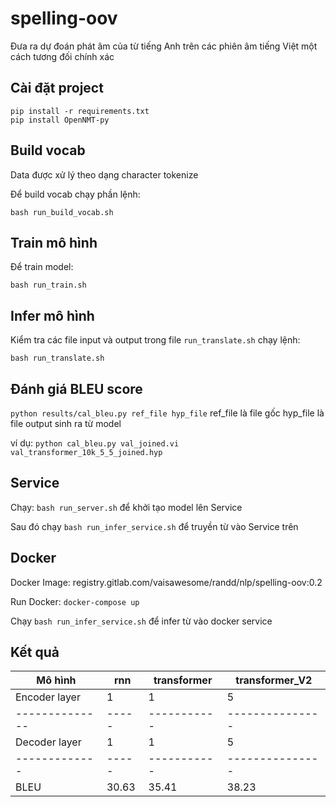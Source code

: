# spelling-oov

Đưa ra dự đoán phát âm của từ tiếng Anh trên các phiên âm tiếng Việt một cách tương đối chính xác

## Cài đặt project
```
pip install -r requirements.txt
pip install OpenNMT-py
```

## Build vocab
Data được xử lý theo dạng character tokenize

Để build vocab chạy phần lệnh: 

`bash run_build_vocab.sh`


## Train mô hình

Để train model:

`bash run_train.sh`

## Infer mô hình

Kiểm tra các file input và output trong file `run_translate.sh` chạy lệnh:

`bash run_translate.sh`


## Đánh giá BLEU score

`python results/cal_bleu.py ref_file hyp_file`
ref_file là file gốc
hyp_file là file output sinh ra từ model

ví dụ:
`python cal_bleu.py val_joined.vi val_transformer_10k_5_5_joined.hyp`

## Service

Chạy: `bash run_server.sh` để khởi tạo model lên Service

Sau đó chạy `bash run_infer_service.sh` để truyền từ vào Service trên
## Docker

Docker Image: registry.gitlab.com/vaisawesome/randd/nlp/spelling-oov:0.2

Run Docker: `docker-compose up`

Chạy `bash run_infer_service.sh` để infer từ vào docker service

## Kết quả

|    Mô hình    | rnn   | transformer  | transformer_V2  |
| ------------- | ----- |  ----------- | --------------- |
| Encoder layer |  1    |       1      |        5        |
| --------------| ----- |  ----------- | --------------- |
| Decoder layer |  1    |       1      |        5        |
| ------------- | ----- |  ----------- | --------------- |
|     BLEU      | 30.63 |     35.41    |      38.23      |
